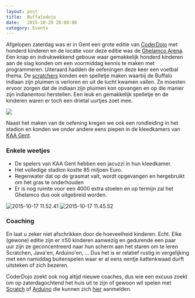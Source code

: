 ```yaml
---
layout: post
title:  Buffalodojo
date:   2015-10-20 20:00:00
category: Events
---
```


Afgelopen zaterdag was er in Gent een grote editie van <a href="http://coderdojobelgium.be/nl">CoderDojo</a> met honderd kinderen en de locatie voor deze editie was de <a href="http://www.kaagent.be/stadion/">Ghelamco Arena</a>. Een knap en indrukwekkend gebouw waar gemakkelijk honderd kinderen aan de slag konden om een voormiddag kennis te maken met programmeren. Uiteraard hadden de oefeningen deze keer een voetbal thema. De <a href="https://scratch.mit.edu/">scratchers</a> konden een spelletje maken waarbij de Buffalo indiaan zijn pluimen is verloren en uit de lucht kwamen vallen. Ze moesten ervoor zorgen dat de indiaan zijn pluimen kon opvangen en op die manier zijn indianentooi herstellen. Een leuk en gemakkelijk spelletje en de kinderen waren er toch een drietal uurtjes zoet mee.

<img src="http://www.jomode.be/store-new/wp-content/uploads/2015/05/BUFFALO-e1432210311360-953x430.jpg" />

Naast het maken van de oefening kregen we ook een rondleiding in het stadion en konden we onder andere eens piepen in de kleedkamers van <a href="http://www.kaagent.be/">KAA Gent</a>.

### Enkele weetjes

<ul>
  <li>De spelers van KAA Gent hebben een jacuzzi in hun kleedkamer.</li>
  <li>Het volledige stadion kostte 85 miljoen Euro.</li>
  <li>Regenwater dat op de grasmat valt, wordt opgevangen en hergebruikt om het gras te onderhouden</li>
  <li>Er is nog ruimte voor een 4000 extra stoelen en op termijn zal het Ghelamco dus ook uitgebreid worden.</li>
</ul>

<img src="http://sophiedebrabander.be/wp-content/uploads/2015/10/2015-10-17-11.52.41.jpg" alt="2015-10-17 11.52.41" />
<img src="http://sophiedebrabander.be/wp-content/uploads/2015/10/2015-10-17-11.45.52.jpg" alt="2015-10-17 11.45.52" />

### Coaching

En laat u zeker niet afschrikken door de hoeveelheid kinderen. Echt. Elke (gewone) editie zijn er ±50 kinderen aanwezig en gedurende een paar uur zijn ze geconcentreerd naar hun scherm aan het staren om te leren Scratchen, Java'en, Arduino'en, ... Dus het is er relatief rustig in vergelijking met een namiddag buitenspelen waar er al eens eentje kattenkwaad durft uitsteken of zich bezeren.
<div class="c-cta c-cta--blog">
  CoderDojo zoekt ook nog altijd nieuwe coaches, dus wie een excuus zoekt om op zaterdagochtend het huis uit te zijn of gewoon wil spelen met <a href="https://scratch.mit.edu/">Scratch</a> of <a href="https://www.arduino.cc/">Arduino</a> die kunnen zich <a href="http://coderdojobelgium.be/nl/inschrijven-als-mentor">hier</a> aanmelden.
</div>